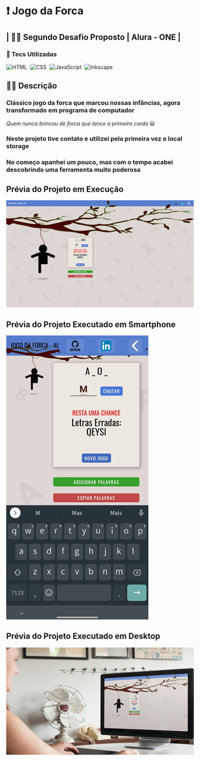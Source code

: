 # ❗ Jogo da Forca

## | 👊🏻 Segundo Desafio Proposto | Alura - ONE |

### 💾 Tecs Utilizadas

![HTML](https://img.shields.io/badge/-HTML-ccc?style=flat&logo=HTML5)&nbsp;
![CSS](https://img.shields.io/badge/-CSS-ccc?style=flat&logo=CSS3&logoColor=1572B6)&nbsp;
![JavaScript](https://img.shields.io/badge/-JavaScript-999?style=flat&logo=javascript&logoColor=)&nbsp;
![Inkscape](https://img.shields.io/badge/-Inkscape-ccc?style=flat&logo=inkscape&logoColor=000)&nbsp;

## ✍🏻 Descrição

### Clássico jogo da forca que marcou nossas infâncias, agora transformado em programa de computador

*Quem nunca brincou de forca que lance a primeira corda* 😃

### Neste projeto tive contato e utilizei pela primeira vez o local storage

### No começo apanhei um pouco, mas com o tempo acabei descobrindo uma ferramenta muito poderosa

## Prévia do Projeto em Execução

[![Prévia do Projeto](img/previa.png)](https://github.com/euclides981/criptografia#readme)

## Prévia do Projeto Executado em Smartphone

[![Prévia do Projeto](img/cel.png)](https://github.com/euclides981/criptografia#readme)

## Prévia do Projeto Executado em Desktop

[![Prévia do Projeto](img/previa_desk.png)](https://github.com/euclides981/criptografia#readme)
